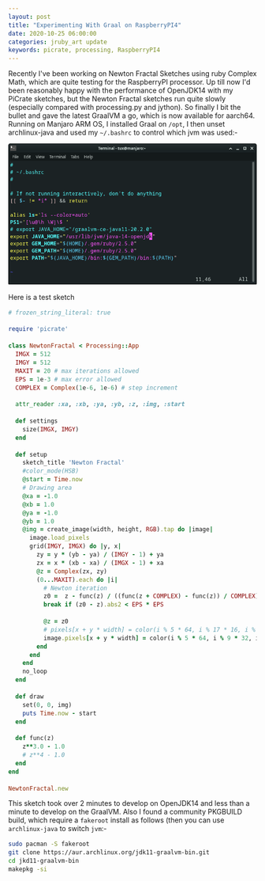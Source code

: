 ```yaml
---
layout: post
title: "Experimenting With Graal on RaspberryPI4"
date: 2020-10-25 06:00:00
categories: jruby_art update
keywords: picrate, processing, RaspberryPI4
---
```


Recently I've been working on Newton Fractal Sketches using ruby Complex Math, which are quite testing for the RaspberryPI processor. Up till now I'd been reasonably happy with the performance of OpenJDK14 with my PiCrate sketches, but the Newton Fractal sketches run quite slowly (especially compared with processing.py and jython). So finally I bit the bullet and gave the latest GraalVM a go, which is now available for aarch64. Running on Manjaro ARM OS, I installed Graal on `/opt`, I then unset archlinux-java and used my `~/.bashrc` to control which jvm was used:-

<img src="/assets/bashrc.png" />

Here is a test sketch

```ruby
# frozen_string_literal: true

require 'picrate'

class NewtonFractal < Processing::App
  IMGX = 512
  IMGY = 512
  MAXIT = 20 # max iterations allowed
  EPS = 1e-3 # max error allowed
  COMPLEX = Complex(1e-6, 1e-6) # step increment

  attr_reader :xa, :xb, :ya, :yb, :z, :img, :start

  def settings
    size(IMGX, IMGY)
  end

  def setup
    sketch_title 'Newton Fractal'
    #color_mode(HSB)
    @start = Time.now
    # Drawing area
    @xa = -1.0
    @xb = 1.0
    @ya = -1.0
    @yb = 1.0
    @img = create_image(width, height, RGB).tap do |image|
      image.load_pixels
      grid(IMGY, IMGX) do |y, x|
        zy = y * (yb - ya) / (IMGY - 1) + ya
        zx = x * (xb - xa) / (IMGX - 1) + xa
        @z = Complex(zx, zy)
        (0...MAXIT).each do |i|
          # Newton iteration
          z0 =  z - func(z) / ((func(z + COMPLEX) - func(z)) / COMPLEX)
          break if (z0 - z).abs2 < EPS * EPS

          @z = z0
          # pixels[x + y * width] = color(i % 5 * 64, i % 17 * 16, i % 9 * 32)
          image.pixels[x + y * width] = color(i % 5 * 64, i % 9 * 32, i % 17 * 16)
        end
      end
    end
    no_loop
  end

  def draw
    set(0, 0, img)
    puts Time.now - start
  end

  def func(z)
    z**3.0 - 1.0
    # z**4 - 1.0
  end
end

NewtonFractal.new

```

This sketch took over 2 minutes to develop on OpenJDK14 and less than a minute to develop on the GraalVM. Also I found a community PKGBUILD build, which require a `fakeroot` install as follows (then you can use `archlinux-java` to switch `jvm`:-
```bash
sudo pacman -S fakeroot
git clone https://aur.archlinux.org/jdk11-graalvm-bin.git
cd jkd11-graalvm-bin
makepkg -si

```
